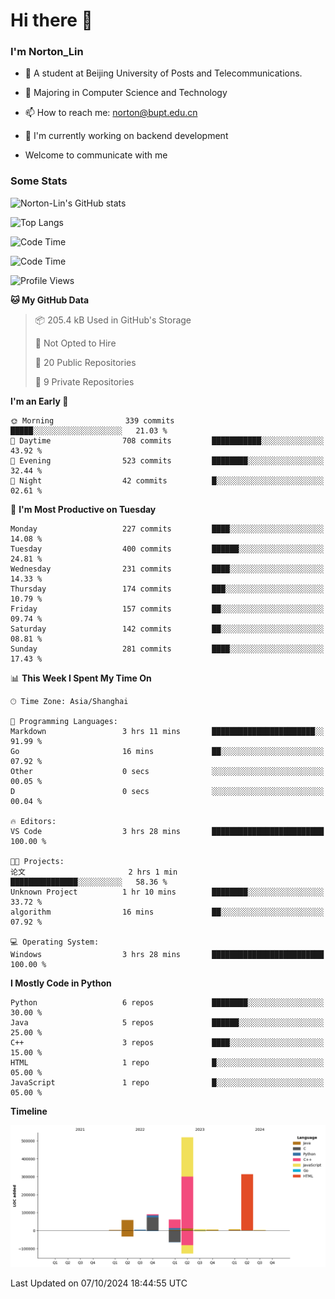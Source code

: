 
# Hi there 👋

### I'm Norton_Lin
- 🏫 A student at Beijing University of Posts and Telecommunications.
- 🌱 Majoring in Computer Science and Technology
- 📫 How to reach me: norton@bupt.edu.cn
- 🌱 I'm currently working on backend development

- Welcome to communicate with me

### Some Stats
![Norton-Lin's GitHub stats](https://github-readme-stats.vercel.app/api?username=Norton-Lin&count_private=true&show_icons=true&theme=radical)

![Top Langs](https://github-readme-stats.vercel.app/api/top-langs/?username=Norton-Lin&langs_count=10&layout=compact)

![Code Time](https://github-readme-stats.vercel.app/api/wakatime?username=Norton_Lin)

<!--START_SECTION:waka-->
![Code Time](http://img.shields.io/badge/Code%20Time-824%20hrs%2056%20mins-blue)

![Profile Views](http://img.shields.io/badge/Profile%20Views-0-blue)

**🐱 My GitHub Data** 

> 📦 205.4 kB Used in GitHub's Storage 
 > 
> 🚫 Not Opted to Hire
 > 
> 📜 20 Public Repositories 
 > 
> 🔑 9 Private Repositories 
 > 
**I'm an Early 🐤** 

```text
🌞 Morning                339 commits         █████░░░░░░░░░░░░░░░░░░░░   21.03 % 
🌆 Daytime                708 commits         ███████████░░░░░░░░░░░░░░   43.92 % 
🌃 Evening                523 commits         ████████░░░░░░░░░░░░░░░░░   32.44 % 
🌙 Night                  42 commits          █░░░░░░░░░░░░░░░░░░░░░░░░   02.61 % 
```
📅 **I'm Most Productive on Tuesday** 

```text
Monday                   227 commits         ████░░░░░░░░░░░░░░░░░░░░░   14.08 % 
Tuesday                  400 commits         ██████░░░░░░░░░░░░░░░░░░░   24.81 % 
Wednesday                231 commits         ████░░░░░░░░░░░░░░░░░░░░░   14.33 % 
Thursday                 174 commits         ███░░░░░░░░░░░░░░░░░░░░░░   10.79 % 
Friday                   157 commits         ██░░░░░░░░░░░░░░░░░░░░░░░   09.74 % 
Saturday                 142 commits         ██░░░░░░░░░░░░░░░░░░░░░░░   08.81 % 
Sunday                   281 commits         ████░░░░░░░░░░░░░░░░░░░░░   17.43 % 
```


📊 **This Week I Spent My Time On** 

```text
🕑︎ Time Zone: Asia/Shanghai

💬 Programming Languages: 
Markdown                 3 hrs 11 mins       ███████████████████████░░   91.99 % 
Go                       16 mins             ██░░░░░░░░░░░░░░░░░░░░░░░   07.92 % 
Other                    0 secs              ░░░░░░░░░░░░░░░░░░░░░░░░░   00.05 % 
D                        0 secs              ░░░░░░░░░░░░░░░░░░░░░░░░░   00.04 % 

🔥 Editors: 
VS Code                  3 hrs 28 mins       █████████████████████████   100.00 % 

🐱‍💻 Projects: 
论文                       2 hrs 1 min         ███████████████░░░░░░░░░░   58.36 % 
Unknown Project          1 hr 10 mins        ████████░░░░░░░░░░░░░░░░░   33.72 % 
algorithm                16 mins             ██░░░░░░░░░░░░░░░░░░░░░░░   07.92 % 

💻 Operating System: 
Windows                  3 hrs 28 mins       █████████████████████████   100.00 % 
```

**I Mostly Code in Python** 

```text
Python                   6 repos             ████████░░░░░░░░░░░░░░░░░   30.00 % 
Java                     5 repos             ██████░░░░░░░░░░░░░░░░░░░   25.00 % 
C++                      3 repos             ████░░░░░░░░░░░░░░░░░░░░░   15.00 % 
HTML                     1 repo              █░░░░░░░░░░░░░░░░░░░░░░░░   05.00 % 
JavaScript               1 repo              █░░░░░░░░░░░░░░░░░░░░░░░░   05.00 % 
```



**Timeline**

![Lines of Code chart](https://raw.githubusercontent.com/Norton-Lin/Norton-Lin/main/assets/bar_graph.png)


 Last Updated on 07/10/2024 18:44:55 UTC
<!--END_SECTION:waka-->
